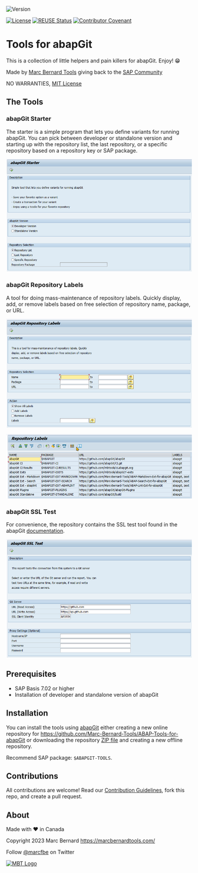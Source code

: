 ![Version](https://img.shields.io/endpoint?url=https://shield.abap.space/version-shield-json/github/Marc-Bernard-Tools/ABAP-Tools-for-abapGit/src/zabapgit_starter.prog.abap/c_version&label=Version&color=blue)

[![License](https://img.shields.io/github/license/Marc-Bernard-Tools/ABAP-Tools-for-abapGit?label=License&color=green)](LICENSE)
[![REUSE Status](https://api.reuse.software/badge/github.com/Marc-Bernard-Tools/ABAP-Tools-for-abapGit)](https://api.reuse.software/info/github.com/Marc-Bernard-Tools/ABAP-Tools-for-abapGit)
[![Contributor Covenant](https://img.shields.io/badge/Contributor%20Covenant-2.0-4baaaa.svg?color=green)](CODE_OF_CONDUCT.md)

# Tools for abapGit

This is a collection of little helpers and pain killers for abapGit. Enjoy! :grin:

Made by [Marc Bernard Tools](https://marcbernardtools.com/) giving back to the [SAP Community](https://community.sap.com/)

NO WARRANTIES, [MIT License](LICENSE)

## The Tools

### abapGit Starter

The starter is a simple program that lets you define variants for running abapGit. You can pick between developer or standalone version and starting up with the repository list, the last repository, or a specific repository based on a repository key or SAP package.

![Starter](img/abapgit_starter.png)

### abapGit Repository Labels

A tool for doing mass-maintenance of repository labels. Quickly display, add, or remove labels based on free selection of repository name, package, or URL.

![Repo Labels](img/abapgit_repo_labels_1.png)

![Repo Labels](img/abapgit_repo_labels_2.png)

### abapGit SSL Test

For convenience, the repository contains the SSL test tool found in the abapGit [documentation](https://docs.abapgit.org/guide-ssl-test.html).

![SSL Test](img/abapgit_ssl_test.png)

## Prerequisites

- SAP Basis 7.02 or higher
- Installation of developer and standalone version of abapGit

## Installation

You can install the tools using [abapGit](https://github.com/abapGit/abapGit) either creating a new online repository for https://github.com/Marc-Bernard-Tools/ABAP-Tools-for-abapGit or downloading the repository [ZIP file](https://github.com/Marc-Bernard-Tools/ABAP-Tools-for-abapGit/archive/main.zip) and creating a new offline repository.

Recommend SAP package: `$ABAPGIT-TOOLS`.

## Contributions

All contributions are welcome! Read our [Contribution Guidelines](https://github.com/Marc-Bernard-Tools/.github/blob/main/CODE_OF_CONDUCT.md), fork this repo, and create a pull request.

## About

Made with :heart: in Canada

Copyright 2023 Marc Bernard <https://marcbernardtools.com/>

Follow [@marcfbe](https://twitter.com/marcfbe) on Twitter

<p><a href="https://marcbernardtools.com/"><img width="160" height="65" src="https://marcbernardtools.com/info/MBT_Logo_640x250_on_Gray.png" alt="MBT Logo"></a></p>
